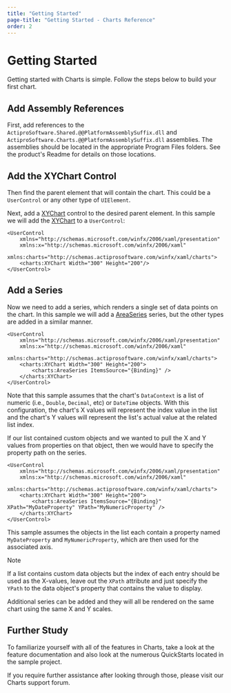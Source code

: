 ```yaml
---
title: "Getting Started"
page-title: "Getting Started - Charts Reference"
order: 2
---
```

# Getting Started

Getting started with Charts is simple. Follow the steps below to build your first chart.

## Add Assembly References

First, add references to the `ActiproSoftware.Shared.@@PlatformAssemblySuffix.dll` and `ActiproSoftware.Charts.@@PlatformAssemblySuffix.dll` assemblies.  The assemblies should be located in the appropriate Program Files folders.  See the product's Readme for details on those locations.

## Add the XYChart Control

Then find the parent element that will contain the chart.  This could be a `UserControl` or any other type of `UIElement`.

Next, add a [XYChart](xref:@ActiproUIRoot.Controls.Charts.XYChart) control to the desired parent element.  In this sample we will add the [XYChart](xref:@ActiproUIRoot.Controls.Charts.XYChart) to a `UserControl`:

```xaml
<UserControl 
	xmlns="http://schemas.microsoft.com/winfx/2006/xaml/presentation"
	xmlns:x="http://schemas.microsoft.com/winfx/2006/xaml"
	xmlns:charts="http://schemas.actiprosoftware.com/winfx/xaml/charts">
	<charts:XYChart Width="300" Height="200"/>
</UserControl>
```

## Add a Series

Now we need to add a series, which renders a single set of data points on the chart.  In this sample we will add a [AreaSeries](xref:@ActiproUIRoot.Controls.Charts.AreaSeries) series, but the other types are added in a similar manner.

```xaml
<UserControl 
	xmlns="http://schemas.microsoft.com/winfx/2006/xaml/presentation"
	xmlns:x="http://schemas.microsoft.com/winfx/2006/xaml"
	xmlns:charts="http://schemas.actiprosoftware.com/winfx/xaml/charts">
	<charts:XYChart Width="300" Height="200">
		<charts:AreaSeries ItemsSource="{Binding}" />
	</charts:XYChart>
</UserControl>
```

Note that this sample assumes that the chart's `DataContext` is a list of numeric (i.e., `Double`, `Decimal`, etc) or `DateTime` objects.  With this configuration, the chart's X values will represent the index value in the list and the chart's Y values will represent the list's actual value at the related list index.

If our list contained custom objects and we wanted to pull the X and Y values from properties on that object, then we would have to specify the property path on the series.

```xaml
<UserControl 
	xmlns="http://schemas.microsoft.com/winfx/2006/xaml/presentation"
	xmlns:x="http://schemas.microsoft.com/winfx/2006/xaml"
	xmlns:charts="http://schemas.actiprosoftware.com/winfx/xaml/charts">
	<charts:XYChart Width="300" Height="200">
		<charts:AreaSeries ItemsSource="{Binding}" XPath="MyDateProperty" YPath="MyNumericProperty" />
	</charts:XYChart>
</UserControl>
```

This sample assumes the objects in the list each contain a property named `MyDateProperty` and `MyNumericProperty`, which are then used for the associated axis.

> [!NOTE]
> If a list contains custom data objects but the index of each entry should be used as the X-values, leave out the `XPath` attribute and just specify the `YPath` to the data object's property that contains the value to display.

Additional series can be added and they will all be rendered on the same chart using the same X and Y scales.

## Further Study

To familiarize yourself with all of the features in Charts, take a look at the feature documentation and also look at the numerous QuickStarts located in the sample project.

If you require further assistance after looking through those, please visit our Charts support forum.
